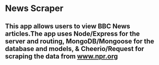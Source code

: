 # News Scraper

## This app allows users to view BBC News articles.The app uses Node/Express for the server and routing, MongoDB/Mongoose for the database and models, & Cheerio/Request for scraping the data from www.npr.org
